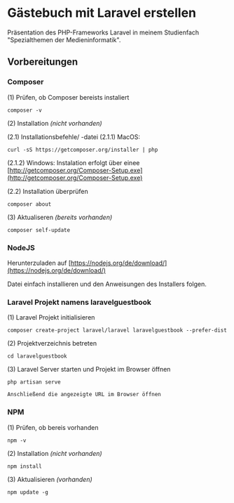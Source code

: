 # Gästebuch mit Laravel erstellen
Präsentation des PHP-Frameworks Laravel in meinem Studienfach "Spezialthemen der Medieninformatik".

## Vorbereitungen
### Composer
(1) Prüfen, ob Composer bereists instaliert
```
composer -v
```
(2) Installation *(nicht vorhanden)*

(2.1) Installationsbefehle/ -datei
(2.1.1) MacOS:
```
curl -sS https://getcomposer.org/installer | php
```
(2.1.2) Windows:
Instalation erfolgt über einee [http://getcomposer.org/Composer-Setup.exe](http://getcomposer.org/Composer-Setup.exe)

(2.2) Installation überprüfen
```
composer about
```

(3) Aktualiseren *(bereits vorhanden)*
```
composer self-update
```


### NodeJS
Herunterzuladen auf [https://nodejs.org/de/download/](https://nodejs.org/de/download/)

Datei einfach installieren und den Anweisungen des Installers folgen.


### Laravel Projekt namens laravelguestbook 
(1) Laravel Projekt initialisieren
```
composer create-project laravel/laravel laravelguestbook --prefer-dist
```

(2) Projektverzeichnis betreten
```
cd laravelguestbook
```

(3) Laravel Server starten und Projekt im Browser öffnen
```
php artisan serve
```
    Anschließend die angezeigte URL im Browser öffnen


### NPM
(1) Prüfen, ob bereis vorhanden
```
npm -v
```

(2) Installation *(nicht vorhanden)*
```
npm install
```

(3) Aktualisieren *(vorhanden)*
```
npm update -g
```

